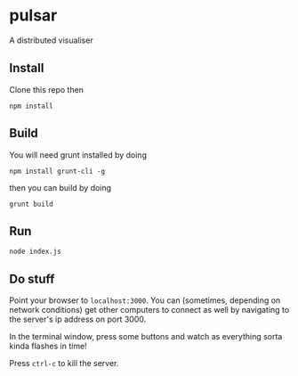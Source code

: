 # pulsar
A distributed visualiser

## Install

Clone this repo then

    npm install

## Build

You will need grunt installed by doing

    npm install grunt-cli -g

then you can build by doing

    grunt build

## Run

    node index.js

## Do stuff

Point your browser to `localhost:3000`. You can (sometimes, depending on network conditions) get other computers to connect as well by navigating to the server's ip address on port 3000. 

In the terminal window, press some buttons and watch as everything sorta kinda flashes in time!

Press `ctrl-c` to kill the server.